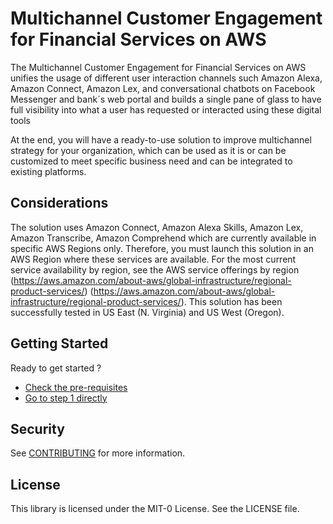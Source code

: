 # Multichannel Customer Engagement for Financial Services on AWS

The Multichannel Customer Engagement for Financial Services on AWS unifies the usage of different user interaction channels such Amazon Alexa, Amazon Connect, Amazon Lex, and conversational chatbots on Facebook Messenger and bank´s web portal and builds a single pane of glass to have full visibility into what a user has requested or interacted using these digital tools

At the end, you will have a ready-to-use solution to improve multichannel strategy for your organization, which can be used as it is or can be customized to meet specific business need and can be integrated to existing platforms.

## Considerations

The solution uses Amazon Connect, Amazon Alexa Skills, Amazon Lex, Amazon Transcribe, Amazon Comprehend which are currently available in specific AWS Regions only. Therefore, you must launch this solution in an AWS Region where these services are available. For the most current service availability by region, see the AWS service offerings by region (https://aws.amazon.com/about-aws/global-infrastructure/regional-product-services/) (https://aws.amazon.com/about-aws/global-infrastructure/regional-product-services/). This solution has been successfully tested in US East (N. Virginia) and US West (Oregon).

## Getting Started 
Ready to get started ?

- [Check the pre-requisites](./deployment-guide/00_Prerequisites/README.md)
- [Go to step 1 directly](./deployment-guide/01_AmazonConnect//README.md)

## Security

See [CONTRIBUTING](CONTRIBUTING.md#security-issue-notifications) for more information.

## License

This library is licensed under the MIT-0 License. See the LICENSE file.